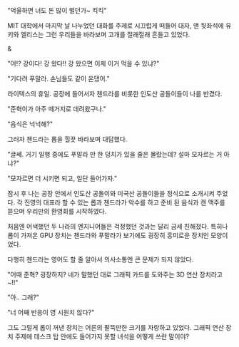 "억울하면 너도 돈 많이 벌던가~ 킥킥"

MIT 대학에서 마지막 날 나누었던 대화를 주제로 시끄럽게 떠들어 대자, 맨 뒷좌석에 유키와 엘리스는 그런 우리들을 바라보며 고개를 절래절래 흔들고 있었다.

&

"어!? 강이다! 강 왔다!! 강 왔으면 이제 이거 먹을 수 있냐?"

"기다려 푸말라. 손님들도 같이 온댔어."

라이텍스의 휴일. 공장에 들어서자 첸드라를 비롯한 인도산 공돌이들이 나를 반겼다.

"준혁이가 아주 떼거지로 데려왔구나."

"음식은 넉넉해?"

그러자 첸드라는 롭을 힐끗 바라보며 대답했다.

"글쎄. 거기 일행 중에도 푸말라 만 한 덩치가 있을 줄은 몰랐는데? 설마 모자르는 거 아냐?" 

"모자르면 더 시키면 되고, 일단 들어가자."

잠시 후 나는 공장 안에서 인도산 공돌이와 미국산 공돌이들을 정식으로 소개시켜 주었다. 각 진영의 대표라 할 수 있는 롭과 첸드라가 악수를 하고 준비 된 음식과 캔 맥주를 뜯으며 우리만의 환영회를 시작하였다.

처음엔 어색했던 두 나라의 엔지니어들은 걱정했던 것과는 달리 금세 친해졌다. 특히나 롭이 가져온 GPU 장치는 첸드라와 푸말라가 보기에도 굉장히 흥미로운 장치인 모양이었다.

다행히 첸드라는 영어도 할 줄 알아서 의사소통엔 큰 문제가 되지 않았다. 

"어때 준혁? 굉장하지? 네가 말했던 대로 그래픽 카드를 도와주는 3D 연산 장치라고~!!"

"아.. 그래?"

"너 어째 반응이 영 시원치 않다?"

그도 그럴게 롭이 꺼낸 장치는 어른의 팔뚝만한 크기를 자랑하고 있었다. 그래픽 연산 장치 주제에 데스크 탑 안에도 들어가지 못할 녀석을 어떻게 쓰란 말이야?